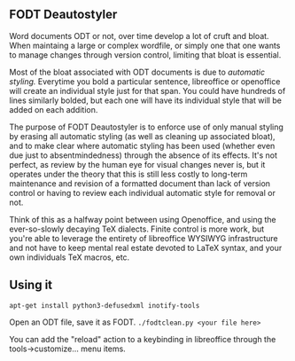 ## FODT Deautostyler

Word documents ODT or not, over time develop a lot of cruft and bloat. When maintaing a large or complex wordfile, or simply one that one wants to manage changes through version control, limiting that bloat is essential. 

Most of the bloat associated with ODT documents is due to *automatic styling.* Everytime you bold a particular sentence, libreoffice or openoffice will create an individual style just for that span. You could have hundreds of lines similarly bolded, but each one will have its individual style that will be added on each addition.

The purpose of FODT Deautostyler is to enforce use of only manual styling by erasing all automatic styling (as well as cleaning up associated bloat), and to make clear where automatic styling has been used (whether even due just to absentmindedness) through the absence of its effects. It's not perfect, as review by the human eye for visual changes never is, but it operates under the theory that this is still less costly to long-term maintenance and revision of a formatted document than lack of version control or having to review each individual automatic style for removal or not.

Think of this as a halfway point between using Openoffice, and using the ever-so-slowly decaying TeX dialects. Finite control is more work, but you're able to leverage the entirety of libreoffice WYSIWYG infrastructure and not have to keep mental real estate devoted to LaTeX syntax, and your own individuals TeX macros, etc.

## Using it

```apt-get install python3-defusedxml inotify-tools```

Open an ODT file, save it as FODT. ```./fodtclean.py <your file here>```

You can add the "reload" action to a keybinding in libreoffice through the tools->customize... menu items.
